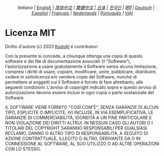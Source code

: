 <div align="center">
<h6><a href="../"><img height=15 style="margin: 0 3px -2px" src="https://raw.githubusercontent.com/kudoai/chatgpt.js/6fa1659feadaf70853996dc7d7f6e1ab5a1e6301/media/images/icons/earth-americas.svg"></a> Italiano | <a href="../../LICENSE.md">English</a> | <a href="../zh-cn/LICENSE.md">简体中文</a> | <a href="../zh-tw/LICENSE.md">繁體中文</a> | <a href="../ja/LICENSE.md">日本</a> | <a href="../ko/LICENSE.md">한국인</a> | <a href="../hi/LICENSE.md">हिंदी</a> | <a href="../de/LICENSE.md">Deutsch</a> | <a href="../es/LICENSE.md">Español</a> | <a href="../fr/LICENSE.md">Français</a> | <a href="../nl/LICENSE.md">Nederlands</a> | <a href="../pt/LICENSE.md">Português</a> | <a href="../vi/LICENSE.md">Việt</a></h5>
</div>

# Licenza MIT

Diritto d'autore (c) 2023 [KudoAI](https://github.com/kudoai) e contributori

Con la presente si concede, a chiunque ottenga una copia di questo software e dei file di documentazione associati (il "Software"), l'autorizzazione a usare gratuitamente il Software senza alcuna limitazione, compresi i diritti di usare, copiare, modificare, unire, pubblicare, distribuire, cedere in sottolicenza e/o vendere copie del Software, nonché di permettere ai soggetti cui il Software è fornito di fare altrettanto, alle seguenti condizioni: L'avviso di copyright indicato sopra e questo avviso di autorizzazione devono essere inclusi in ogni copia o parte sostanziale del Software.

IL SOFTWARE VIENE FORNITO "COSÌ COM'È", SENZA GARANZIE DI ALCUN TIPO, ESPLICITE O IMPLICITE, IVI INCLUSE, IN VIA ESEMPLIFICATIVA, LE GARANZIE DI COMMERCIABILITÀ, IDONEITÀ A UN FINE PARTICOLARE E NON VIOLAZIONE DEI DIRITTI ALTRUI. IN NESSUN CASO GLI AUTORI O I TITOLARI DEL COPYRIGHT SARANNO RESPONSABILI PER QUALSIASI RECLAMO, DANNO O ALTRO TIPO DI RESPONSABILITÀ, A SEGUITO DI AZIONE CONTRATTUALE, ILLECITO O ALTRO, DERIVANTE DA O IN CONNESSIONE AL SOFTWARE, AL SUO UTILIZZO O AD ALTRE OPERAZIONI CON LO STESSO.
